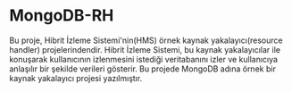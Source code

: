 # MongoDB-RH

Bu proje, Hibrit İzleme Sistemi'nin(HMS) örnek kaynak yakalayıcı(resource handler) projelerindendir. Hibrit İzleme Sistemi, bu kaynak yakalayıcılar ile konuşarak kullanıcının izlenmesini istediği veritabanını izler ve kullanıcıya anlaşılır bir şekilde verileri gösterir. Bu projede MongoDB adına örnek bir kaynak yakalayıcı projesi yazılmıştır.

